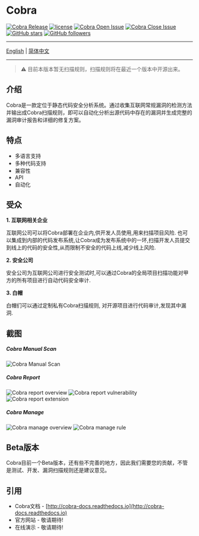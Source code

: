 # Cobra
 [![Cobra Release](https://img.shields.io/github/release/wufeifei/cobra.svg)](https://github.com/wufeifei/cobra/releases)
 [![license](https://img.shields.io/github/license/mashape/apistatus.svg?maxAge=2592000)](https://github.com/wufeifei/cobra/blob/master/LICENSE)
 [![Cobra Open Issue](https://img.shields.io/github/issues-raw/wufeifei/cobra.svg)](https://github.com/wufeifei/cobra/issues)
 [![Cobra Close Issue](https://img.shields.io/github/issues-closed-raw/wufeifei/cobra.svg)](https://github.com/wufeifei/cobra/issues?q=is%3Aissue+is%3Aclosed)
 [![GitHub stars](https://img.shields.io/github/stars/wufeifei/cobra.svg?style=social&label=Star)](https://github.com/wufeifei/cobra/stargazers)
 [![GitHub followers](https://img.shields.io/github/followers/wufeifei.svg?style=social&label=Follow&maxAge=2592000)](https://github.com/wufeifei)

---
[English](https://github.com/wufeifei/cobra) | [简体中文](https://github.com/wufeifei/cobra/blob/master/README_zh-CN.md)

---

> ⚠️ 目前本版本暂无扫描规则，扫描规则将在最近一个版本中开源出来。

## 介绍
Cobra是一款定位于静态代码安全分析系统。通过收集互联网常规漏洞的检测方法并输出成Cobra扫描规则，即可以自动化分析出源代码中存在的漏洞并生成完整的漏洞审计报告和详细的修复方案。

## 特点
- 多语言支持
- 多种代码支持
- 兼容性
- API
- 自动化

## 受众
**1. 互联网相关企业**

互联网公司可以将Cobra部署在企业内,供开发人员使用,用来扫描项目风险.
也可以集成到内部的代码发布系统,让Cobra成为发布系统中的一环,扫描开发人员提交到线上的代码的安全性,从而限制不安全的代码上线,减少线上风险.

**2. 安全公司**

安全公司为互联网公司进行安全测试时,可以通过Cobra的全局项目扫描功能对甲方的所有项目进行自动代码安全审计.

**3. 白帽**

白帽们可以通过定制私有Cobra扫描规则, 对开源项目进行代码审计,发现其中漏洞.


## 截图
##### Cobra Manual Scan
![Cobra Manual Scan](https://raw.githubusercontent.com/wufeifei/cobra/master/docs/MANUAL.png)
##### Cobra Report
![Cobra report overview](https://raw.githubusercontent.com/wufeifei/cobra/master/docs/REPORT.png)
![Cobra report vulnerability](https://raw.githubusercontent.com/wufeifei/cobra/master/docs/report_vulnerability.png)
![Cobra report extension](https://raw.githubusercontent.com/wufeifei/cobra/master/docs/report_extension.png)
##### Cobra Manage
![Cobra manage overview](https://raw.githubusercontent.com/wufeifei/cobra/master/docs/MANAGE.png)
![Cobra manage rule](https://raw.githubusercontent.com/wufeifei/cobra/master/docs/manage_rule.png)
## Beta版本
Cobra目前一个Beta版本，还有些不完善的地方，因此我们需要您的贡献，不管是测试、开发、漏洞扫描规则还是建议意见。

## 引用
- Cobra文档 - [http://cobra-docs.readthedocs.io](http://cobra-docs.readthedocs.io)
- 官方网站 - 敬请期待!
- 在线演示 - 敬请期待!

